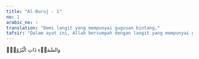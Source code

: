 ```yaml
---
title: "Al-Buruj - 1"
no: 1
arabic_no: ١
translation: "Demi langit yang mempunyai gugusan bintang,"
tafsir: "Dalam ayat ini, Allah bersumpah dengan langit yang mempunyai gugusan bintang-bintang yang luar biasa besarnya dan tak terhitung jumlah bintang di dalamnya. Sebagian sangat jauh jaraknya dari bumi sehingga cahayanya dalam perhitungan biasa baru sampai kepada kita setelah ribuan tahun lamanya, bahkan ada pula yang setelah miliaran tahun.\n\nAllah bersumpah dengan gugusan bintang karena mempunyai keajaiban yang luar biasa dan mengandung hikmah yang besar dan banyak serta sangat berguna bagi manusia dalam kehidupannya.\n\nBerbagai keajaiban dan hikmah itu menunjukkan kepada kita tentang kebesaran penciptanya yang Mahakuasa dan Mahatinggi ilmu-Nya serta Mahabijaksana."
---
```

وَالسَّمَاۤءِ ذَاتِ الْبُرُوْجِۙ 